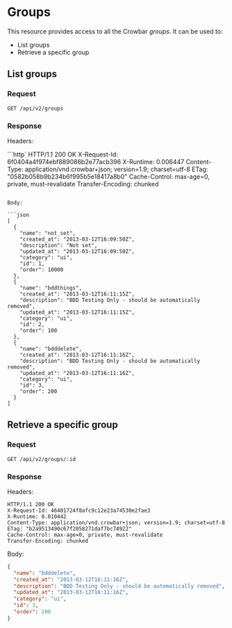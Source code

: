 # Groups

This resource provides access to all the Crowbar *groups*. It can be used to:

+ List groups
+ Retrieve a specific group

## List groups

### Request

```
GET /api/v2/groups
```

### Response

Headers:

```http`
HTTP/1.1 200 OK
X-Request-Id: 6f0404a4f974ebf889086b2e77acb396
X-Runtime: 0.006447
Content-Type: application/vnd.crowbar+json; version=1.9; charset=utf-8
ETag: "0582b058b9b234b6f995b5e18417a8b0"
Cache-Control: max-age=0, private, must-revalidate
Transfer-Encoding: chunked
```

Body:

```json
[
  {
    "name": "not_set",
    "created_at": "2013-03-12T16:09:50Z",
    "description": "Not set",
    "updated_at": "2013-03-12T16:09:50Z",
    "category": "ui",
    "id": 1,
    "order": 10000
  },
  {
    "name": "bddthings",
    "created_at": "2013-03-12T16:11:15Z",
    "description": "BDD Testing Only - should be automatically removed",
    "updated_at": "2013-03-12T16:11:15Z",
    "category": "ui",
    "id": 2,
    "order": 100
  },
  {
    "name": "bdddelete",
    "created_at": "2013-03-12T16:11:16Z",
    "description": "BDD Testing Only - should be automatically removed",
    "updated_at": "2013-03-12T16:11:16Z",
    "category": "ui",
    "id": 3,
    "order": 200
  }
]
```

## Retrieve a specific group

### Request

```
GET /api/v2/groups/:id
```

### Response

Headers:

```http
HTTP/1.1 200 OK
X-Request-Id: 46401724f8afc9c12e23a74530e2fae3
X-Runtime: 0.010442
Content-Type: application/vnd.crowbar+json; version=1.9; charset=utf-8
ETag: "b2a9513490c67f2058271daf7bc74922"
Cache-Control: max-age=0, private, must-revalidate
Transfer-Encoding: chunked
```

Body:

```json
{
  "name": "bdddelete",
  "created_at": "2013-03-12T16:11:16Z",
  "description": "BDD Testing Only - should be automatically removed",
  "updated_at": "2013-03-12T16:11:16Z",
  "category": "ui",
  "id": 3,
  "order": 200
}
```

